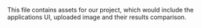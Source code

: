 This file contains assets for our project, which would include the applications UI, uploaded image and their results comparison.
